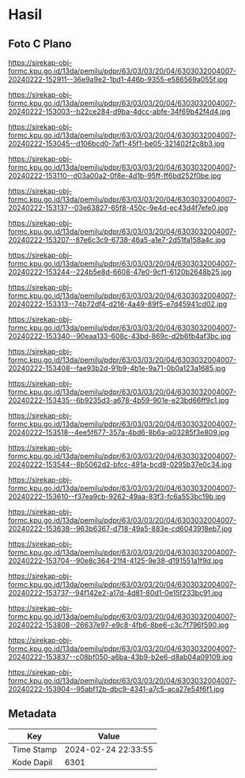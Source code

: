 # Hasil

## Foto C Plano

https://sirekap-obj-formc.kpu.go.id/13da/pemilu/pdpr/63/03/03/20/04/6303032004007-20240222-152911--36e9a9e2-1bd1-446b-9355-e586569a055f.jpg

https://sirekap-obj-formc.kpu.go.id/13da/pemilu/pdpr/63/03/03/20/04/6303032004007-20240222-153003--b22ce284-d9ba-4dcc-abfe-34f69b42f4d4.jpg

https://sirekap-obj-formc.kpu.go.id/13da/pemilu/pdpr/63/03/03/20/04/6303032004007-20240222-153045--d106bcd0-7af1-45f1-be05-321402f2c8b3.jpg

https://sirekap-obj-formc.kpu.go.id/13da/pemilu/pdpr/63/03/03/20/04/6303032004007-20240222-153110--d03a00a2-0f8e-4d1b-95ff-ff6bd252f0be.jpg

https://sirekap-obj-formc.kpu.go.id/13da/pemilu/pdpr/63/03/03/20/04/6303032004007-20240222-153137--03e63827-65f8-450c-9e4d-ec43d4f7efe0.jpg

https://sirekap-obj-formc.kpu.go.id/13da/pemilu/pdpr/63/03/03/20/04/6303032004007-20240222-153207--87e6c3c9-6738-46a5-a1e7-2d51fa158a4c.jpg

https://sirekap-obj-formc.kpu.go.id/13da/pemilu/pdpr/63/03/03/20/04/6303032004007-20240222-153244--224b5e8d-6608-47e0-9cf1-6120b2648b25.jpg

https://sirekap-obj-formc.kpu.go.id/13da/pemilu/pdpr/63/03/03/20/04/6303032004007-20240222-153313--74b72df4-d216-4a49-89f5-e7d45941cd02.jpg

https://sirekap-obj-formc.kpu.go.id/13da/pemilu/pdpr/63/03/03/20/04/6303032004007-20240222-153340--90eaa133-608c-43bd-869c-d2b6fb4af3bc.jpg

https://sirekap-obj-formc.kpu.go.id/13da/pemilu/pdpr/63/03/03/20/04/6303032004007-20240222-153408--fae93b2d-91b9-4b1e-9a71-0b0a123a1685.jpg

https://sirekap-obj-formc.kpu.go.id/13da/pemilu/pdpr/63/03/03/20/04/6303032004007-20240222-153435--6b9235d3-a678-4b59-901e-e23bd66ff9c1.jpg

https://sirekap-obj-formc.kpu.go.id/13da/pemilu/pdpr/63/03/03/20/04/6303032004007-20240222-153518--4ee5f677-357a-4bd6-8b6a-a03285f3e809.jpg

https://sirekap-obj-formc.kpu.go.id/13da/pemilu/pdpr/63/03/03/20/04/6303032004007-20240222-153544--8b5062d2-bfcc-491a-bcd8-0295b37e0c34.jpg

https://sirekap-obj-formc.kpu.go.id/13da/pemilu/pdpr/63/03/03/20/04/6303032004007-20240222-153610--f37ea9cb-9262-49aa-83f3-fc6a553bc19b.jpg

https://sirekap-obj-formc.kpu.go.id/13da/pemilu/pdpr/63/03/03/20/04/6303032004007-20240222-153638--963b6367-d718-49a5-883e-cd6043918eb7.jpg

https://sirekap-obj-formc.kpu.go.id/13da/pemilu/pdpr/63/03/03/20/04/6303032004007-20240222-153704--90e8c364-21f4-4125-9e38-d191551a1f9d.jpg

https://sirekap-obj-formc.kpu.go.id/13da/pemilu/pdpr/63/03/03/20/04/6303032004007-20240222-153737--94f142e2-a17d-4d81-80d1-0e15f233bc91.jpg

https://sirekap-obj-formc.kpu.go.id/13da/pemilu/pdpr/63/03/03/20/04/6303032004007-20240222-153808--26637e97-e9c8-4fb6-8be6-c3c7f796f590.jpg

https://sirekap-obj-formc.kpu.go.id/13da/pemilu/pdpr/63/03/03/20/04/6303032004007-20240222-153837--c08bf050-a6ba-43b9-b2e6-d8ab04a09109.jpg

https://sirekap-obj-formc.kpu.go.id/13da/pemilu/pdpr/63/03/03/20/04/6303032004007-20240222-153904--95abf12b-dbc9-4341-a7c5-aca27e54f6f1.jpg


## Metadata

| Key        | Value               |
| ---------- | ------------------- |
| Time Stamp | 2024-02-24 22:33:55 |
| Kode Dapil | 6301                |



